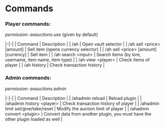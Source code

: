 # Commands

### Player commands:
*permission: axauctions.use* (given by default)

|-|-|
| Command | Description |
| /ah | Open vault selector |
| /ah sell \<price> [amount] | Sell item (opens currency selector) |
| /ah sell \<price> [amount] [currency] | Sell item |
| /ah search \<input> | Search items (by lore, username, item name, item type) |
| /ah view \<player> | Check items of player |
| /ah history | Check transaction history |

### Admin commands:
*permission: axauctions.admin*

|-|-|
| Command | Description |
| /ahadmin reload | Reload plugin |
| /ahadmin history \<player> | Check transaction history of player |
| /ahadmin limit set/give/take/reset | Modify the auction limit of player |
| /ahadmin convert \<plugin> | Convert data from another plugin, you must have the other plugin loaded as well |
